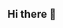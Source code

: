 ## Hi there 👋

<!--
**SynergiaInc/SynergiaInc** is a ✨ _special_ ✨ repository because its `README.md` (this file) appears on your GitHub profile.

Here are some ideas to get you started:

- 🔭 I’m currently working with AI Tools 
- 🌱 I’m currently learning more about IT 
- 👯 I’m looking to collaborate on ...AWS projects 
- 🤔 I’m looking for help with ...No code cloud skills
- 💬 Ask me about ...
- 📫 How to reach me: synergiainc@gmail.com
- 😄 Pronouns: ...He 😎
- ⚡ Fun fact: I love good music and developing new skills
-->
